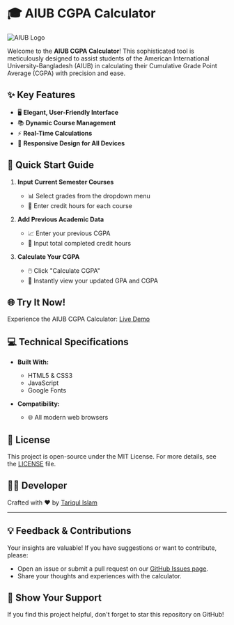 # 🎓 AIUB CGPA Calculator

![AIUB Logo](https://www.aiub.edu/Files/Templates/NewAIUB/assets/images/aiub-logo.svg)

Welcome to the **AIUB CGPA Calculator**! This sophisticated tool is meticulously designed to assist students of the American International University-Bangladesh (AIUB) in calculating their Cumulative Grade Point Average (CGPA) with precision and ease.

## ✨ Key Features

- 🖥️ **Elegant, User-Friendly Interface**
- 📚 **Dynamic Course Management**
- ⚡ **Real-Time Calculations**
- 📱 **Responsive Design for All Devices**

## 🚀 Quick Start Guide

1. **Input Current Semester Courses**
   - 📊 Select grades from the dropdown menu
   - 🔢 Enter credit hours for each course

2. **Add Previous Academic Data**
   - 📈 Enter your previous CGPA
   - 🧮 Input total completed credit hours

3. **Calculate Your CGPA**
   - 🖱️ Click "Calculate CGPA"
   - 🎉 Instantly view your updated GPA and CGPA

## 🌐 Try It Now!

Experience the AIUB CGPA Calculator: [Live Demo](https://tariqulislamrahat.github.io/aiub-cgpa-calculator/)

## 💻 Technical Specifications

- **Built With:**
  - HTML5 & CSS3
  - JavaScript
  - Google Fonts

- **Compatibility:**
  - 🌐 All modern web browsers

## 📜 License

This project is open-source under the MIT License. For more details, see the [LICENSE](LICENSE) file.

## 👨‍💻 Developer

Crafted with ❤️ by [Tariqul Islam](https://www.facebook.com/tariqulislamraahat)

---

## 💡 Feedback & Contributions

Your insights are valuable! If you have suggestions or want to contribute, please:

- Open an issue or submit a pull request on our [GitHub Issues page](https://github.com/tariqulislamrahat/aiub-cgpa-calculator/issues).
- Share your thoughts and experiences with the calculator.

## 🌟 Show Your Support

If you find this project helpful, don't forget to star this repository on GitHub!
